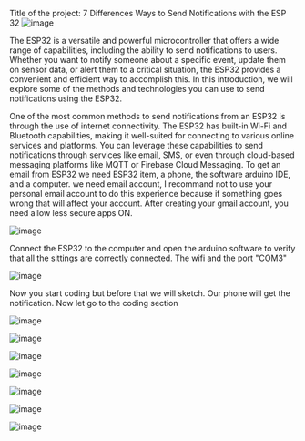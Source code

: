 Title of the project: 7 Differences Ways to Send Notifications with the ESP 32
![image](https://github.com/We0l0/CSN-150-/assets/143651732/b25ea217-3169-4938-9f02-32e779129650)

The ESP32 is a versatile and powerful microcontroller that offers a wide range of capabilities, including the ability to send notifications to users. Whether you want to notify someone about a specific event, update them on sensor data, or alert them to a critical situation, the ESP32 provides a convenient and efficient way to accomplish this. In this introduction, we will explore some of the methods and technologies you can use to send notifications using the ESP32.

One of the most common methods to send notifications from an ESP32 is through the use of internet connectivity. The ESP32 has built-in Wi-Fi and Bluetooth capabilities, making it well-suited for connecting to various online services and platforms. You can leverage these capabilities to send notifications through services like email, SMS, or even through cloud-based messaging platforms like MQTT or Firebase Cloud Messaging.
To get an email from ESP32 we need ESP32 item, a phone, the software arduino IDE, and a computer.
we need email account, I recommand not to use your personal email account to do this experience because if something goes wrong that will affect your account.
After creating your gmail account, you need allow less secure apps ON.

 ![image](https://github.com/We0l0/CSN-150-/assets/143651732/cbd49320-ffb7-4615-a41a-0f86decf6b14)

 Connect the ESP32 to the computer and open the arduino software to verify that all the sittings are correctly connected. The wifi and the port "COM3"

 ![image](https://github.com/We0l0/CSN-150-/assets/143651732/a206daa9-a708-4a5d-ac8c-bc2e7e0c0dce)
 
 
 Now you start coding but before that we will sketch. Our phone will get the notification.
 Now let go to the coding section

![image](https://github.com/We0l0/CSN-150-/assets/143651732/4e8ee537-d75d-412c-a343-3e3835db1487)

![image](https://github.com/We0l0/CSN-150-/assets/143651732/f3e4a34e-6469-4961-8685-baf2488de33a)

![image](https://github.com/We0l0/CSN-150-/assets/143651732/11c40969-47c1-4670-86b3-e72b8c086a8e)

![image](https://github.com/We0l0/CSN-150-/assets/143651732/4ad5bdbd-d448-4127-a7cf-153c44f0057d)

 ![image](https://github.com/We0l0/CSN-150-/assets/143651732/5b1b7956-42de-44fd-b684-ee4bce323d66)






 ![image](https://github.com/We0l0/CSN-150-/assets/143651732/fa7521ca-9553-4373-92c3-3272ad20dce4)


 ![image](https://github.com/We0l0/CSN-150-/assets/143651732/cd40d93b-524b-4437-995d-2ccbe0ac1a33)


















  


 




 




 

